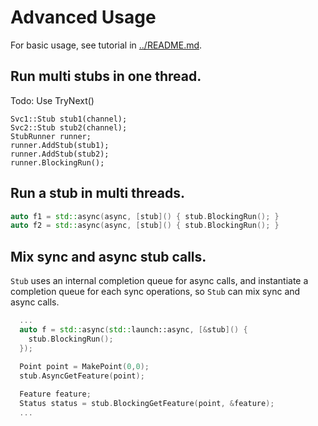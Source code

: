 # Advanced Usage
For basic usage, see tutorial in [../README.md](../README.md).

## Run multi stubs in one thread.
Todo: Use TryNext()
```
Svc1::Stub stub1(channel);
Svc2::Stub stub2(channel);
StubRunner runner;
runner.AddStub(stub1);
runner.AddStub(stub2);
runner.BlockingRun();
```

## Run a stub in multi threads.
```cpp
auto f1 = std::async(async, [stub]() { stub.BlockingRun(); }
auto f2 = std::async(async, [stub]() { stub.BlockingRun(); }
```

## Mix sync and async stub calls.

```Stub``` uses an internal completion queue for async calls,
 and instantiate a completion queue for each sync operations,
 so ```Stub``` can mix sync and async calls.

```cpp
  ...
  auto f = std::async(std::launch::async, [&stub]() { 
    stub.BlockingRun();
  });

  Point point = MakePoint(0,0);
  stub.AsyncGetFeature(point);
  
  Feature feature;
  Status status = stub.BlockingGetFeature(point, &feature);
  ...
``` 
